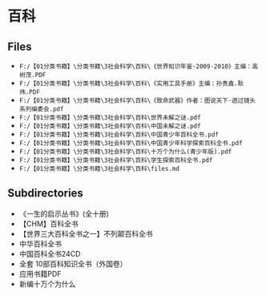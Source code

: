 # 百科

## Files

- `F:/【01分类书籍】\分类书籍\3社会科学\百科\《世界知识年鉴·2009-2010》主编：高树茂.PDF`
- `F:/【01分类书籍】\分类书籍\3社会科学\百科\《实用工具手册》主编：孙贵鑫.耿炜.PDF`
- `F:/【01分类书籍】\分类书籍\3社会科学\百科\《致命武器》作者：图说天下·透过镜头系列编委会.pdf`
- `F:/【01分类书籍】\分类书籍\3社会科学\百科\世界未解之谜.pdf`
- `F:/【01分类书籍】\分类书籍\3社会科学\百科\中国未解之谜.pdf`
- `F:/【01分类书籍】\分类书籍\3社会科学\百科\中国青少年百科全书.pdf`
- `F:/【01分类书籍】\分类书籍\3社会科学\百科\中国青少年科学探索百科全书.pdf`
- `F:/【01分类书籍】\分类书籍\3社会科学\百科\十万个为什么(青少年版).pdf`
- `F:/【01分类书籍】\分类书籍\3社会科学\百科\学生探索百科全书.pdf`
- `F:/【01分类书籍】\分类书籍\3社会科学\百科\files.md`

## Subdirectories

- 《一生的启示丛书》(全十册)
- 【CHM】百科全书
- 【世界三大百科全书之一】不列颠百科全书
- 中华百科全书
- 中国百科全书24CD
- 全套 10部百科知识全书（外国卷）
- 应用书籍PDF
- 新编十万个为什么
